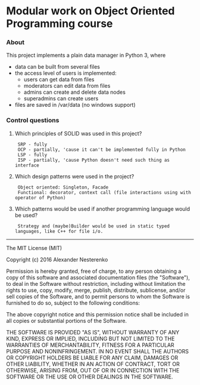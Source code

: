 # Modular work on Object Oriented Programming course

### About

This project implements a plain data manager in Python 3, where
 - data can be built from several files
 - the access level of users is implemented:
   - users can get data from files
   - moderators can edit data from files 
   - admins can create and delete data nodes
   - superadmins can create users
 - files are saved in /var/data (no windows support)

### Control questions

1. Which principles of SOLID was used in this project?

        SRP - fully
        OCP - partially, 'cause it can't be implemented fully in Python
        LSP - fully
        ISP - partially, 'cause Python doesn't need such thing as interface

2. Which design patterns were used in the project?

        Object oriented: Singleton, Facade
        Functional: decorator, context call (file interactions using with operator of Python)

3. Which patterns would be used if another programming language would be used?

        Strategy and (maybe)Builder would be used in static typed languages, like C++ for file i/o.

___

The MIT License (MIT)

Copyright (c) 2016 Alexander Nesterenko

Permission is hereby granted, free of charge, to any person obtaining a copy of this software and associated documentation files (the "Software"), to deal in the Software without restriction, including without limitation the rights to use, copy, modify, merge, publish, distribute, sublicense, and/or sell copies of the Software, and to permit persons to whom the Software is furnished to do so, subject to the following conditions:

The above copyright notice and this permission notice shall be included in all copies or substantial portions of the Software.

THE SOFTWARE IS PROVIDED "AS IS", WITHOUT WARRANTY OF ANY KIND, EXPRESS OR IMPLIED, INCLUDING BUT NOT LIMITED TO THE WARRANTIES OF MERCHANTABILITY, FITNESS FOR A PARTICULAR PURPOSE AND NONINFRINGEMENT. IN NO EVENT SHALL THE AUTHORS OR COPYRIGHT HOLDERS BE LIABLE FOR ANY CLAIM, DAMAGES OR OTHER LIABILITY, WHETHER IN AN ACTION OF CONTRACT, TORT OR OTHERWISE, ARISING FROM, OUT OF OR IN CONNECTION WITH THE SOFTWARE OR THE USE OR OTHER DEALINGS IN THE SOFTWARE.
